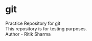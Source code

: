 # git
Practice Repository for git
<br>
This repository is for testing purposes.
<br>
Author - Ritik Sharma